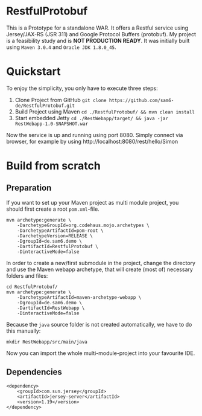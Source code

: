 # RestfulProtobuf
This is a Prototype for a standalone WAR. It offers a Restful service using Jersey/JAX-RS (JSR 311) and Google Protocol Buffers (protobuf).
My project is a feasibility study and is **NOT PRODUCTION READY**.
It was initially built using `Maven 3.0.4` and `Oracle JDK 1.8.0_45`.

# Quickstart
To enjoy the simplicity, you only have to execute three steps:

1. Clone Project from GitHub `git clone https://github.com/sam6-de/RestfulProtobuf.git`
2. Build Project using Maven `cd ./RestfulProtobuf/ && mvn clean install`
3. Start embedded Jetty `cd ./RestWebapp/target/ && java -jar RestWebapp-1.0-SNAPSHOT.war`

Now the service is up and running using port 8080. Simply connect via browser, for example by using http://localhost:8080/rest/hello/Simon

# Build from scratch
## Preparation
If you want to set up your Maven project as multi module project, you should first create a root `pom.xml`-file.

    mvn archetype:generate \
        -DarchetypeGroupId=org.codehaus.mojo.archetypes \
        -DarchetypeArtifactId=pom-root \
        -DarchetypeVersion=RELEASE \
        -DgroupId=de.sam6.demo \
        -DartifactId=RestfulProtobuf \
        -DinteractiveMode=false
In order to create a new/first submodule in the project, change the directory and use the Maven webapp archetype, that will create (most of) necessary folders and files:

    cd RestfulProtobuf/
    mvn archetype:generate \
        -DarchetypeArtifactId=maven-archetype-webapp \
        -DgroupId=de.sam6.demo \
        -DartifactId=RestWebapp \
        -DinteractiveMode=false
Because the `java` source folder is not created automatically, we have to do this manually:

    mkdir RestWebapp/src/main/java

Now you can import the whole multi-module-project into your favourite IDE.

## Dependencies
    <dependency>
        <groupId>com.sun.jersey</groupId>
        <artifactId>jersey-server</artifactId>
        <version>1.19</version>
    </dependency>